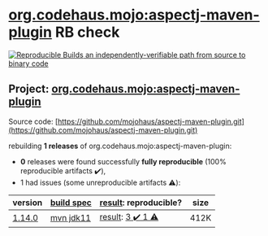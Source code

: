 [org.codehaus.mojo:aspectj-maven-plugin](https://search.maven.org/artifact/org.codehaus.mojo/aspectj-maven-plugin/) RB check
=======

[![Reproducible Builds](https://reproducible-builds.org/images/logos/rb.svg) an independently-verifiable path from source to binary code](https://reproducible-builds.org/)

## Project: [org.codehaus.mojo:aspectj-maven-plugin](https://search.maven.org/artifact/org.codehaus.mojo/aspectj-maven-plugin/)

Source code: [https://github.com/mojohaus/aspectj-maven-plugin.git](https://github.com/mojohaus/aspectj-maven-plugin.git)

rebuilding **1 releases** of org.codehaus.mojo:aspectj-maven-plugin:
- **0** releases were found successfully **fully reproducible** (100% reproducible artifacts :heavy_check_mark:),
- 1 had issues (some unreproducible artifacts :warning:):

| version | [build spec](/BUILDSPEC.md) | [result](https://reproducible-builds.org/docs/jvm/): reproducible? | size |
| -- | --------- | ------ | -- |
| [1.14.0](https://search.maven.org/artifact/org.codehaus.mojo/aspectj-maven-plugin/1.14.0/pom) | [mvn jdk11](aspectj-maven-plugin-1.14.0.buildspec) | [result](aspectj-maven-plugin-1.14.0.buildinfo): [3 :heavy_check_mark:  1 :warning:](aspectj-maven-plugin-1.14.0.buildcompare) | 412K |

